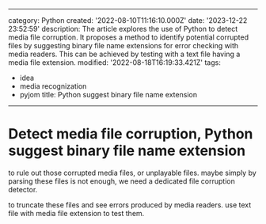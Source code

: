 ------
category: Python
created: '2022-08-10T11:16:10.000Z'
date: '2023-12-22 23:52:59'
description: The article explores the use of Python to detect media file corruption.
  It proposes a method to identify potential corrupted files by suggesting binary
  file name extensions for error checking with media readers. This can be achieved
  by testing with a text file having a media file extension.
modified: '2022-08-18T16:19:33.421Z'
tags:
- idea
- media recognization
- pyjom
title: Python suggest binary file name extension
------

# Detect media file corruption, Python suggest binary file name extension

to rule out those corrupted media files, or unplayable files. maybe simply by parsing these files is not enough, we need a dedicated file corruption detector.

to truncate these files and see errors produced by media readers. use text file with media file extension to test them.
